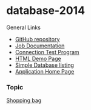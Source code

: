 database-2014
=============

General Links

* [GitHub repository](https://github.com/kissghosts/database-2014)
* [Job Documentation](https://github.com/kissghosts/database-2014/blob/master/doc/Documentation.pdf?raw=true)
* [Connection Test Program](http://yfliu.users.cs.helsinki.fi/database-app/connectiontest.php)
* [HTML Demo Page](http://yfliu.users.cs.helsinki.fi/database-app/html-demo/index.html)
* [Simple Database listing](http://yfliu.users.cs.helsinki.fi/database-app/listtest.php)
* [Application Home Page](http://yfliu.users.cs.helsinki.fi/database-app/index.php)

### Topic

[Shopping bag](http://advancedkittenry.github.io/suunnittelu_ja_tyoymparisto/aiheet/Ostoskassi.html)

